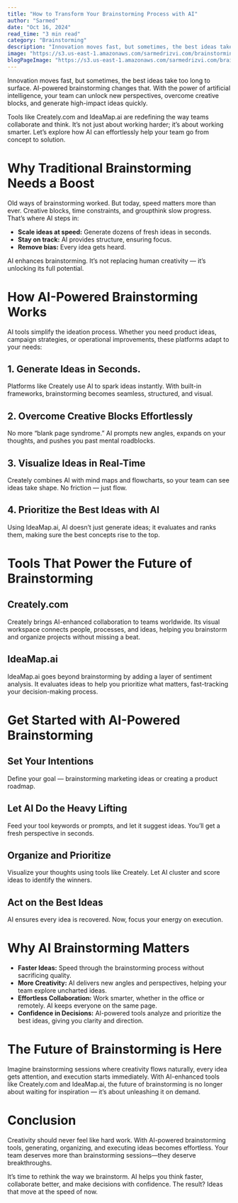 ```yaml
---
title: "How to Transform Your Brainstorming Process with AI"
author: "Sarmed"
date: "Oct 16, 2024"
read_time: "3 min read"
category: "Brainstorming"
description: "Innovation moves fast, but sometimes, the best ideas take too long to surface. AI-powered brainstorming changes that. With the power of artificial intelligence, your team can unlock new perspectives, overcome creative blocks, and generate high-impact ideas quickly."
image: "https://s3.us-east-1.amazonaws.com/sarmedrizvi.com/brainstorming-process.webp"
blogPageImage: "https://s3.us-east-1.amazonaws.com/sarmedrizvi.com/brainstorming-process.webp"
---
```


Innovation moves fast, but sometimes, the best ideas take too long to surface. AI-powered brainstorming changes that. With the power of artificial intelligence, your team can unlock new perspectives, overcome creative blocks, and generate high-impact ideas quickly.

Tools like Creately.com and IdeaMap.ai are redefining the way teams collaborate and think. It’s not just about working harder; it’s about working smarter. Let’s explore how AI can effortlessly help your team go from concept to solution.

# Why Traditional Brainstorming Needs a Boost

Old ways of brainstorming worked. But today, speed matters more than ever. Creative blocks, time constraints, and groupthink slow progress. That’s where AI steps in:

- **Scale ideas at speed:** Generate dozens of fresh ideas in seconds.
- **Stay on track:** AI provides structure, ensuring focus.
- **Remove bias:** Every idea gets heard.

AI enhances brainstorming. It’s not replacing human creativity — it’s unlocking its full potential.

# How AI-Powered Brainstorming Works

AI tools simplify the ideation process. Whether you need product ideas, campaign strategies, or operational improvements, these platforms adapt to your needs:

## 1. Generate Ideas in Seconds.

Platforms like Creately use AI to spark ideas instantly. With built-in frameworks, brainstorming becomes seamless, structured, and visual.

## 2. Overcome Creative Blocks Effortlessly

No more “blank page syndrome.” AI prompts new angles, expands on your thoughts, and pushes you past mental roadblocks.

## 3. Visualize Ideas in Real-Time

Creately combines AI with mind maps and flowcharts, so your team can see ideas take shape. No friction — just flow.

## 4. Prioritize the Best Ideas with AI

Using IdeaMap.ai, AI doesn’t just generate ideas; it evaluates and ranks them, making sure the best concepts rise to the top.

# Tools That Power the Future of Brainstorming

## Creately.com

Creately brings AI-enhanced collaboration to teams worldwide. Its visual workspace connects people, processes, and ideas, helping you brainstorm and organize projects without missing a beat.

## IdeaMap.ai

IdeaMap.ai goes beyond brainstorming by adding a layer of sentiment analysis. It evaluates ideas to help you prioritize what matters, fast-tracking your decision-making process.

# Get Started with AI-Powered Brainstorming

## Set Your Intentions

Define your goal — brainstorming marketing ideas or creating a product roadmap.

## Let AI Do the Heavy Lifting

Feed your tool keywords or prompts, and let it suggest ideas. You’ll get a fresh perspective in seconds.

## Organize and Prioritize

Visualize your thoughts using tools like Creately. Let AI cluster and score ideas to identify the winners.

## Act on the Best Ideas

AI ensures every idea is recovered. Now, focus your energy on execution.

# Why AI Brainstorming Matters

- **Faster Ideas:** Speed through the brainstorming process without sacrificing quality.
- **More Creativity:** AI delivers new angles and perspectives, helping your team explore uncharted ideas.
- **Effortless Collaboration:** Work smarter, whether in the office or remotely. AI keeps everyone on the same page.
- **Confidence in Decisions:** AI-powered tools analyze and prioritize the best ideas, giving you clarity and direction.

# The Future of Brainstorming is Here

Imagine brainstorming sessions where creativity flows naturally, every idea gets attention, and execution starts immediately. With AI-enhanced tools like Creately.com and IdeaMap.ai, the future of brainstorming is no longer about waiting for inspiration — it’s about unleashing it on demand.

# Conclusion

Creativity should never feel like hard work. With AI-powered brainstorming tools, generating, organizing, and executing ideas becomes effortless. Your team deserves more than brainstorming sessions—they deserve breakthroughs.

It’s time to rethink the way we brainstorm. AI helps you think faster, collaborate better, and make decisions with confidence. The result? Ideas that move at the speed of now.
